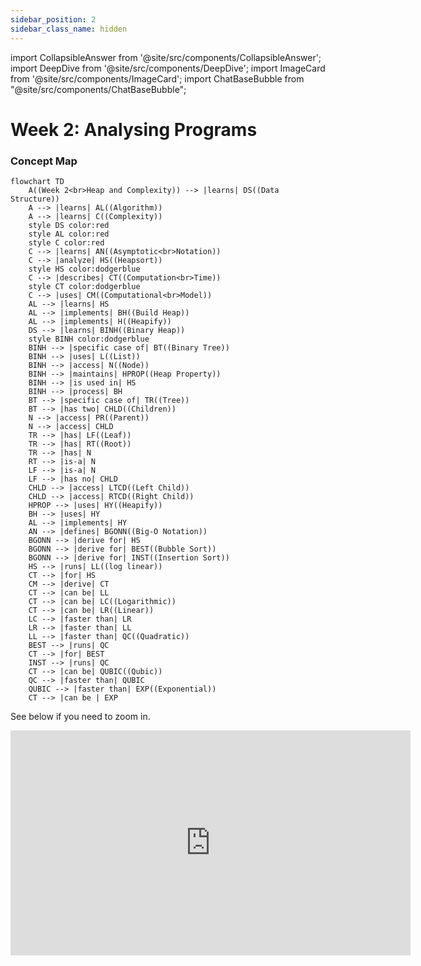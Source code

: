 ```yaml
---
sidebar_position: 2
sidebar_class_name: hidden
---
```


import CollapsibleAnswer from '@site/src/components/CollapsibleAnswer';
import DeepDive from '@site/src/components/DeepDive';
import ImageCard from '@site/src/components/ImageCard';
import ChatBaseBubble from "@site/src/components/ChatBaseBubble";

# Week 2: Analysing Programs



<ChatBaseBubble/>

### Concept Map

```mermaid
flowchart TD
    A((Week 2<br>Heap and Complexity)) --> |learns| DS((Data Structure))
    A --> |learns| AL((Algorithm))
    A --> |learns| C((Complexity))
    style DS color:red
    style AL color:red
    style C color:red
    C --> |learns| AN((Asymptotic<br>Notation))
    C --> |analyze| HS((Heapsort))
    style HS color:dodgerblue
    C --> |describes| CT((Computation<br>Time))
    style CT color:dodgerblue
    C --> |uses| CM((Computational<br>Model))
    AL --> |learns| HS
    AL --> |implements| BH((Build Heap))
    AL --> |implements| H((Heapify))
    DS --> |learns| BINH((Binary Heap))
    style BINH color:dodgerblue
    BINH --> |specific case of| BT((Binary Tree))
    BINH --> |uses| L((List))
    BINH --> |access| N((Node))
    BINH --> |maintains| HPROP((Heap Property))
    BINH --> |is used in| HS
    BINH --> |process| BH
    BT --> |specific case of| TR((Tree))
    BT --> |has two| CHLD((Children))
    N --> |access| PR((Parent))
    N --> |access| CHLD
    TR --> |has| LF((Leaf))
    TR --> |has| RT((Root))
    TR --> |has| N
    RT --> |is-a| N
    LF --> |is-a| N
    LF --> |has no| CHLD
    CHLD --> |access| LTCD((Left Child))
    CHLD --> |access| RTCD((Right Child))
    HPROP --> |uses| HY((Heapify))
    BH --> |uses| HY
    AL --> |implements| HY
    AN --> |defines| BGONN((Big-O Notation))
    BGONN --> |derive for| HS
    BGONN --> |derive for| BEST((Bubble Sort))
    BGONN --> |derive for| INST((Insertion Sort))
    HS --> |runs| LL((log linear))
    CT --> |for| HS
    CM --> |derive| CT
    CT --> |can be| LL
    CT --> |can be| LC((Logarithmic))
    CT --> |can be| LR((Linear))
    LC --> |faster than| LR
    LR --> |faster than| LL
    LL --> |faster than| QC((Quadratic))
    BEST --> |runs| QC
    CT --> |for| BEST
    INST --> |runs| QC
    CT --> |can be| QUBIC((Qubic))
    QC --> |faster than| QUBIC
    QUBIC --> |faster than| EXP((Exponential))
    CT --> |can be | EXP
```


See below if you need to zoom in.

<iframe src="https://sutdapac-my.sharepoint.com/personal/oka_kurniawan_sutd_edu_sg/_layouts/15/embed.aspx?UniqueId=df84c255-051b-45d1-ab23-5b98f3475718" width="640" height="360" frameborder="0" scrolling="no" allowfullscreen title="DDW Concept Map-Week 2.drawio.png"></iframe>
